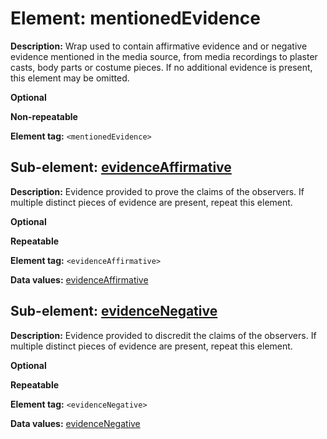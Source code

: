# Element: mentionedEvidence

**Description:** Wrap used to contain affirmative evidence and or negative evidence mentioned in the media source, from media recordings to plaster casts, body parts or costume pieces. If no additional evidence is present, this element may be omitted.

**Optional**

**Non-repeatable**

**Element tag:** `<mentionedEvidence>`

## Sub-element: [evidenceAffirmative](evidence.md)

**Description:** Evidence provided to prove the claims of the observers. If multiple distinct pieces of evidence are present, repeat this element.

**Optional**

**Repeatable**

**Element tag:** `<evidenceAffirmative>`

**Data values:** [evidenceAffirmative](evidence.md)


## Sub-element: [evidenceNegative](evidence.md)

**Description:** Evidence provided to discredit the claims of the observers. If multiple distinct pieces of evidence are present, repeat this element.

**Optional**

**Repeatable**

**Element tag:** `<evidenceNegative>`

**Data values:** [evidenceNegative](evidence.md)
